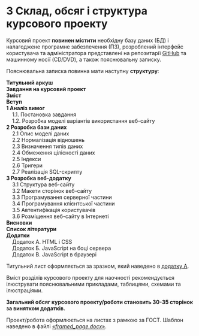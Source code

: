 # 3 Склад, обсяг і структура курсового проекту

Курсовий проект **повинен містити** необхідну базу даних (БД) і налагоджене програмне забезпечення (ПЗ), розроблений інтерфейс користувача та адміністратора представлені на репозитарії [GitHub](https://github.com/) та машинному носії (CD/DVD), а також пояснювальну записку.

Пояснювальна записка повинна мати наступну **структуру**:

**Титульний аркуш**<br/>
**Завдання на курсовий проект**<br/>
**Зміст**<br/>
**Вступ**<br/>
**1 Аналіз вимог**<br/>
&nbsp;&nbsp;&nbsp;&nbsp;1.1. Постановка завдання<br/>
&nbsp;&nbsp;&nbsp;&nbsp;1.2. Розробка моделі варіантів використання веб-сайту<br/>
**2 Розробка бази даних**<br/>
&nbsp;&nbsp;&nbsp;&nbsp;2.1 Опис моделі даних<br/>
&nbsp;&nbsp;&nbsp;&nbsp;2.2 Нормалізація відношень<br/>
&nbsp;&nbsp;&nbsp;&nbsp;2.3 Визначення типів даних<br/>
&nbsp;&nbsp;&nbsp;&nbsp;2.4 Обмеження цілісності даних<br/>
&nbsp;&nbsp;&nbsp;&nbsp;2.5 Індекси<br/>
&nbsp;&nbsp;&nbsp;&nbsp;2.6 Тригери<br/>
&nbsp;&nbsp;&nbsp;&nbsp;2.7 Реалізація SQL-скрипту<br/>
**3 Розробка веб-додатку**<br/>
&nbsp;&nbsp;&nbsp;&nbsp;3.1 Структура веб-сайту<br/>
&nbsp;&nbsp;&nbsp;&nbsp;3.2 Макети сторінок веб-сайту<br/>
&nbsp;&nbsp;&nbsp;&nbsp;3.3 Програмування серверної частини<br/>
&nbsp;&nbsp;&nbsp;&nbsp;3.4 Програмування клієнтської частини<br/>
&nbsp;&nbsp;&nbsp;&nbsp;3.5 Автентифікація користувачів<br/>
&nbsp;&nbsp;&nbsp;&nbsp;3.6 Розміщення веб-сайту в Інтернеті<br/>
**Висновки**<br/>
**Список літератури**<br/>
**Додатки**<br/>
&nbsp;&nbsp;&nbsp;&nbsp;Додаток А. HTML і CSS<br/>
&nbsp;&nbsp;&nbsp;&nbsp;Додаток Б. JavaScript на боці сервера<br/>
&nbsp;&nbsp;&nbsp;&nbsp;Додаток В. JavaScript в браузері<br/>

Титульний лист оформляється за зразком, який наведено в [додатку А](apend.md).

Вміст розділів курсового проекту для наочності рекомендується ілюструвати пояснювальними прикладами, таблицями, схемами та ілюстраціями.

**Загальний обсяг курсового проекту/роботи становить 30-35 сторінок за винятком додатків.**

Проект/робота оформлюється на листах з рамкою за ГОСТ. Шаблон наведено в файлі [«*framed_page.docx*»](files/framed_page.docx).
